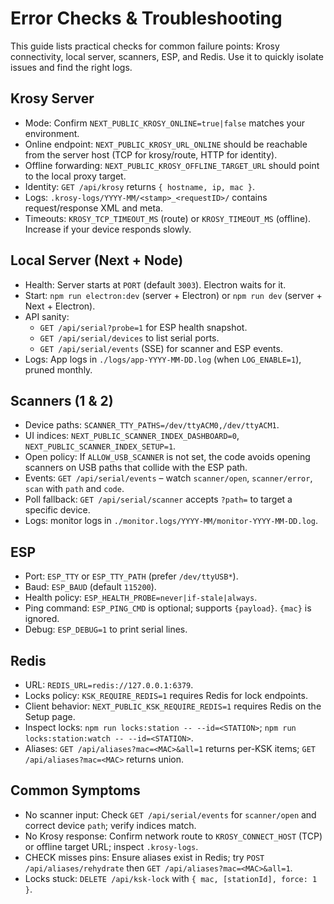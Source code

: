 # Error Checks & Troubleshooting

This guide lists practical checks for common failure points: Krosy connectivity, local server, scanners, ESP, and Redis. Use it to quickly isolate issues and find the right logs.

## Krosy Server
- Mode: Confirm `NEXT_PUBLIC_KROSY_ONLINE=true|false` matches your environment.
- Online endpoint: `NEXT_PUBLIC_KROSY_URL_ONLINE` should be reachable from the server host (TCP for krosy/route, HTTP for identity).
- Offline forwarding: `NEXT_PUBLIC_KROSY_OFFLINE_TARGET_URL` should point to the local proxy target.
- Identity: `GET /api/krosy` returns `{ hostname, ip, mac }`.
- Logs: `.krosy-logs/YYYY-MM/<stamp>_<requestID>/` contains request/response XML and meta.
- Timeouts: `KROSY_TCP_TIMEOUT_MS` (route) or `KROSY_TIMEOUT_MS` (offline). Increase if your device responds slowly.

## Local Server (Next + Node)
- Health: Server starts at `PORT` (default `3003`). Electron waits for it.
- Start: `npm run electron:dev` (server + Electron) or `npm run dev` (server + Next + Electron).
- API sanity:
  - `GET /api/serial?probe=1` for ESP health snapshot.
  - `GET /api/serial/devices` to list serial ports.
  - `GET /api/serial/events` (SSE) for scanner and ESP events.
- Logs: App logs in `./logs/app-YYYY-MM-DD.log` (when `LOG_ENABLE=1`), pruned monthly.

## Scanners (1 & 2)
- Device paths: `SCANNER_TTY_PATHS=/dev/ttyACM0,/dev/ttyACM1`.
- UI indices: `NEXT_PUBLIC_SCANNER_INDEX_DASHBOARD=0`, `NEXT_PUBLIC_SCANNER_INDEX_SETUP=1`.
- Open policy: If `ALLOW_USB_SCANNER` is not set, the code avoids opening scanners on USB paths that collide with the ESP path.
- Events: `GET /api/serial/events` – watch `scanner/open`, `scanner/error`, `scan` with `path` and `code`.
- Poll fallback: `GET /api/serial/scanner` accepts `?path=` to target a specific device.
- Logs: monitor logs in `./monitor.logs/YYYY-MM/monitor-YYYY-MM-DD.log`.

## ESP
- Port: `ESP_TTY` or `ESP_TTY_PATH` (prefer `/dev/ttyUSB*`).
- Baud: `ESP_BAUD` (default `115200`).
- Health policy: `ESP_HEALTH_PROBE=never|if-stale|always`.
- Ping command: `ESP_PING_CMD` is optional; supports `{payload}`. `{mac}` is ignored.
- Debug: `ESP_DEBUG=1` to print serial lines.

## Redis
- URL: `REDIS_URL=redis://127.0.0.1:6379`.
- Locks policy: `KSK_REQUIRE_REDIS=1` requires Redis for lock endpoints.
- Client behavior: `NEXT_PUBLIC_KSK_REQUIRE_REDIS=1` requires Redis on the Setup page.
- Inspect locks: `npm run locks:station -- --id=<STATION>`; `npm run locks:station:watch -- --id=<STATION>`.
- Aliases: `GET /api/aliases?mac=<MAC>&all=1` returns per-KSK items; `GET /api/aliases?mac=<MAC>` returns union.

## Common Symptoms
- No scanner input: Check `GET /api/serial/events` for `scanner/open` and correct device `path`; verify indices match.
- No Krosy response: Confirm network route to `KROSY_CONNECT_HOST` (TCP) or offline target URL; inspect `.krosy-logs`.
- CHECK misses pins: Ensure aliases exist in Redis; try `POST /api/aliases/rehydrate` then `GET /api/aliases?mac=<MAC>&all=1`.
- Locks stuck: `DELETE /api/ksk-lock` with `{ mac, [stationId], force: 1 }`.
